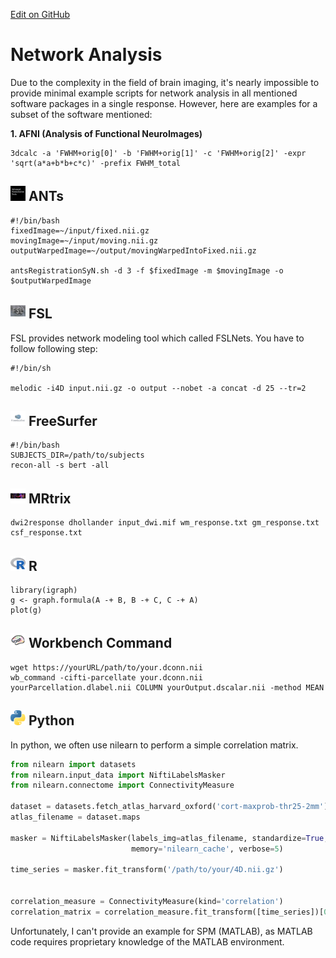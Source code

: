 [Edit on GitHub](https://github.com/childmindresearch/NeuRosetta/edit/main/src/statistical_analysis/network_analysis.md)
# Network Analysis

Due to the complexity in the field of brain imaging, it's nearly impossible to provide minimal example scripts for network analysis in all mentioned software packages in a single response. However, here are examples for a subset of the software mentioned:

**1. AFNI (Analysis of Functional NeuroImages)** 

    3dcalc -a 'FWHM+orig[0]' -b 'FWHM+orig[1]' -c 'FWHM+orig[2]' -expr 'sqrt(a*a+b*b+c*c)' -prefix FWHM_total

## <img src="../icons/ants.png" height="24px" /> ANTs

    #!/bin/bash
    fixedImage=~/input/fixed.nii.gz
    movingImage=~/input/moving.nii.gz
    outputWarpedImage=~/output/movingWarpedIntoFixed.nii.gz

    antsRegistrationSyN.sh -d 3 -f $fixedImage -m $movingImage -o $outputWarpedImage

## <img src="../icons/fsl.png" height="24px" /> FSL

FSL provides network modeling tool which called FSLNets.  You have to follow following step:

    #!/bin/sh 

    melodic -i4D input.nii.gz -o output --nobet -a concat -d 25 --tr=2 

## <img src="../icons/freesurfer.png" height="24px" /> FreeSurfer

    #!/bin/bash
    SUBJECTS_DIR=/path/to/subjects
    recon-all -s bert -all 

## <img src="../icons/mrtrix.png" height="24px" /> MRtrix

    dwi2response dhollander input_dwi.mif wm_response.txt gm_response.txt csf_response.txt

## <img src="../icons/r.png" height="24px" /> R

    library(igraph)
    g <- graph.formula(A -+ B, B -+ C, C -+ A)
    plot(g)

## <img src="../icons/workbench_command.png" height="24px" /> Workbench Command

    wget https://yourURL/path/to/your.dconn.nii
    wb_command -cifti-parcellate your.dconn.nii yourParcellation.dlabel.nii COLUMN yourOutput.dscalar.nii -method MEAN

## <img src="../icons/python.png" height="24px" /> Python

In python, we often use nilearn to perform a simple correlation matrix.

```python
from nilearn import datasets
from nilearn.input_data import NiftiLabelsMasker
from nilearn.connectome import ConnectivityMeasure

dataset = datasets.fetch_atlas_harvard_oxford('cort-maxprob-thr25-2mm') 
atlas_filename = dataset.maps

masker = NiftiLabelsMasker(labels_img=atlas_filename, standardize=True,
                           memory='nilearn_cache', verbose=5)

time_series = masker.fit_transform('/path/to/your/4D.nii.gz')


correlation_measure = ConnectivityMeasure(kind='correlation')
correlation_matrix = correlation_measure.fit_transform([time_series])[0]
```

Unfortunately, I can't provide an example for SPM (MATLAB), as MATLAB code requires proprietary knowledge of the MATLAB environment.